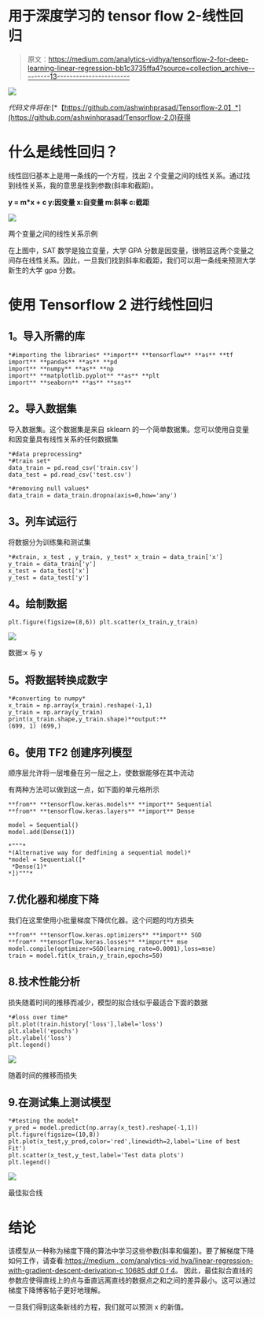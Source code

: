 # 用于深度学习的 tensor flow 2-线性回归

> 原文：<https://medium.com/analytics-vidhya/tensorflow-2-for-deep-learning-linear-regression-bb1c3735ffa4?source=collection_archive---------13----------------------->

![](img/47c1ee57c3b62149102cad5940fbeb11.png)

*代码文件将在:*[*【https://github.com/ashwinhprasad/Tensorflow-2.0】*](https://github.com/ashwinhprasad/Tensorflow-2.0)获得

# 什么是线性回归？

线性回归基本上是用一条线的一个方程，找出 2 个变量之间的线性关系。通过找到线性关系，我的意思是找到参数(斜率和截距)。

**y = m*x + c
y:因变量
x:自变量
m:斜率
c:截距**

![](img/bee1efc8afe7511b00a20365f42ff02a.png)

两个变量之间的线性关系示例

在上图中，SAT 数学是独立变量，大学 GPA 分数是因变量，很明显这两个变量之间存在线性关系。因此，一旦我们找到斜率和截距，我们可以用一条线来预测大学新生的大学 gpa 分数。

# 使用 Tensorflow 2 进行线性回归

## **1。导入所需的库**

```
*#importing the libraries* **import** **tensorflow** **as** **tf
import** **pandas** **as** **pd
import** **numpy** **as** **np
import** **matplotlib.pyplot** **as** **plt
import** **seaborn** **as** **sns**
```

## **2。导入数据集**

导入数据集。这个数据集是来自 sklearn 的一个简单数据集。您可以使用自变量和因变量具有线性关系的任何数据集

```
*#data preprocessing*
*#train set*
data_train = pd.read_csv('train.csv')
data_test = pd.read_csv('test.csv')

*#removing null values*
data_train = data_train.dropna(axis=0,how='any')
```

## **3。列车试运行**

将数据分为训练集和测试集

```
*#xtrain, x_test , y_train, y_test* x_train = data_train['x']
y_train = data_train['y']
x_test = data_test['x']
y_test = data_test['y']
```

## **4。绘制数据**

```
plt.figure(figsize=(8,6)) plt.scatter(x_train,y_train)
```

![](img/cb3e374da7da02ddd4790e5d4c6ef5b1.png)

数据:x 与 y

## **5。将数据转换成数字**

```
*#converting to numpy*
x_train = np.array(x_train).reshape(-1,1)
y_train = np.array(y_train)
print(x_train.shape,y_train.shape)**output:** 
(699, 1) (699,)
```

## 6。使用 TF2 创建序列模型

顺序层允许将一层堆叠在另一层之上，使数据能够在其中流动

有两种方法可以做到这一点，如下面的单元格所示

```
**from** **tensorflow.keras.models** **import** Sequential
**from** **tensorflow.keras.layers** **import** Dense

model = Sequential()
model.add(Dense(1))

*"""*
*(Alternative way for dedfining a sequential model)*
*model = Sequential([*
 *Dense(1)*
*])"""*
```

## 7.优化器和梯度下降

我们在这里使用小批量梯度下降优化器。这个问题的均方损失

```
**from** **tensorflow.keras.optimizers** **import** SGD
**from** **tensorflow.keras.losses** **import** mse
model.compile(optimizer=SGD(learning_rate=0.0001),loss=mse)
train = model.fit(x_train,y_train,epochs=50)
```

## 8.技术性能分析

损失随着时间的推移而减少，模型的拟合线似乎最适合下面的数据

```
*#loss over time*
plt.plot(train.history['loss'],label='loss')
plt.xlabel('epochs')
plt.ylabel('loss')
plt.legend()
```

![](img/308ae04f7198a7ab139461e5334c1fbe.png)

随着时间的推移而损失

## 9.在测试集上测试模型

```
*#testing the model*
y_pred = model.predict(np.array(x_test).reshape(-1,1))
plt.figure(figsize=(10,8))
plt.plot(x_test,y_pred,color='red',linewidth=2,label='Line of best Fit')
plt.scatter(x_test,y_test,label='Test data plots')
plt.legend()
```

![](img/0caa4c754a0a68f12568f325f648c8b2.png)

最佳拟合线

# 结论

该模型从一种称为梯度下降的算法中学习这些参数(斜率和偏差)。要了解梯度下降如何工作，请查看:[https://medium . com/analytics-vid hya/linear-regression-with-gradient-descent-derivation-c 10685 ddf 0 f 4](/analytics-vidhya/linear-regression-with-gradient-descent-derivation-c10685ddf0f4)。
因此，最佳拟合直线的参数应使得直线上的点与垂直远离直线的数据点之和之间的差异最小。这可以通过梯度下降博客帖子更好地理解。

一旦我们得到这条新线的方程，我们就可以预测 x 的新值。